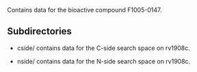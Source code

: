 Contains data for the bioactive compound F1005-0147.

## Subdirectories

- cside/ contains data for the C-side search space on rv1908c.

- nside/ contains data for the N-side search space on rv1908c.

